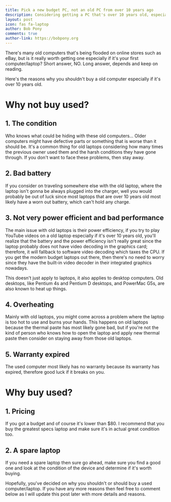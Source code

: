 ```yaml
---
title: Pick a new budget PC, not an old PC from over 10 years ago
description: Considering getting a PC that's over 10 years old, especially if its your first one? Think again.
layout: post
icon: fas fa-laptop
author: Bob Pony
comments: true
author-link: https://bobpony.org
---
```

There's many old computers that's being flooded on online stores such as eBay, but is it really worth getting one especially if it's your first computer/laptop? Short answer, NO. Long answer, depends and keep on reading.

Here's the reasons why you shouldn't buy a old computer especially if it's over 10 years old.

# Why not buy used?

## 1. The condition
Who knows what could be hiding with these old computers... Older computers might have defective parts or something that is worse than it should be. It's a common thing for old laptops considering how many times the previous owner used them and the harsh conditions they have gone through. If you don't want to face these problems, then stay away.

## 2. Bad battery
If you consider on traveling somewhere else with the old laptop, where the laptop isn't gonna be always plugged into the charger, well you would probably be out of luck since most laptops that are over 10 years old most likely have a worn out battery, which can't hold any charge.

## 3. Not very power efficient and bad performance
The main issue with old laptops is their power efficiency, if you try to play YouTube videos on a old laptop especially if it's over 10 years old, you'll realize that the battery and the power efficiency isn't really great since the laptop probably does not have video decoding in the graphics card; therefore, it will fallback to software video decoding which taxes the CPU. If you get the modern budget laptops out there, then there's no need to worry since they have the built-in video decoder in their integrated graphics nowadays.

This doesn't just apply to laptops, it also applies to desktop computers. 
Old desktops, like Pentium 4s and Pentium D desktops, and PowerMac G5s, are also known to heat up things.

## 4. Overheating
Mainly with old laptops, you might come across a problem where the laptop is too hot to use and burns your hands. This happens on old laptops because the thermal paste has most likely gone bad, but if you're not the kind of person who knows how to open the laptop and apply new thermal paste then consider on staying away from those old laptops.

## 5. Warranty expired
The used computer most likely has no warranty because its warranty has expired, therefore good luck if it breaks on you.

# Why buy used?

## 1. Pricing
If you got a budget and of course it's lower than $80. I recommend that you buy the greatest specs laptop and make sure it's in actual great condition too.

## 2. A spare laptop
If you need a spare laptop then sure go ahead, make sure you find a good one and look at the condition of the device and determine if it's worth buying.

Hopefully, you've decided on why you shouldn't or should buy a used computer/laptop. If you have any more reasons then feel free to comment below as I will update this post later with more details and reasons.
